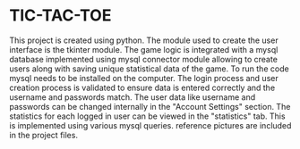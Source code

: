 # TIC-TAC-TOE
This project is created using python. The module used to create the user interface is the tkinter module. 
The game logic is integrated with a mysql database implemented using mysql connector module allowing to create users along with saving unique statistical data of the game.
To run the code mysql needs to be installed on the computer.
The login process and user creation process is validated to ensure data is entered correctly and the username and passwords match. 
The user data like username and passwords can be changed internally in the "Account Settings" section. The statistics for each logged in user can be viewed in the "statistics" tab. This is implemented using various mysql queries.
reference pictures are included in the project files. 
